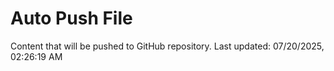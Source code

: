 # Auto Push File

Content that will be pushed to GitHub repository.
Last updated: 07/20/2025, 02:26:19 AM